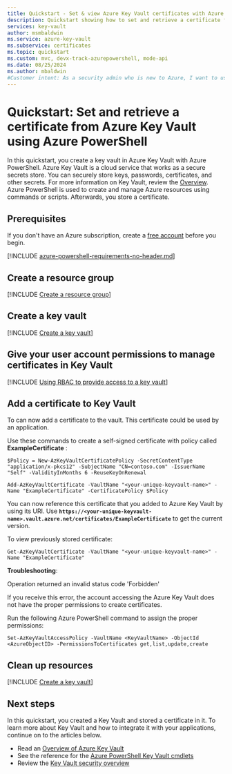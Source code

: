 ```yaml
---
title: Quickstart - Set & view Azure Key Vault certificates with Azure PowerShell
description: Quickstart showing how to set and retrieve a certificate from Azure Key Vault using Azure PowerShell
services: key-vault
author: msmbaldwin
ms.service: azure-key-vault
ms.subservice: certificates
ms.topic: quickstart
ms.custom: mvc, devx-track-azurepowershell, mode-api
ms.date: 08/25/2024
ms.author: mbaldwin
#Customer intent: As a security admin who is new to Azure, I want to use Key Vault to securely store keys and passwords in Azure
---
```

# Quickstart: Set and retrieve a certificate from Azure Key Vault using Azure PowerShell

In this quickstart, you create a key vault in Azure Key Vault with Azure PowerShell. Azure Key Vault is a cloud service that works as a secure secrets store. You can securely store keys, passwords, certificates, and other secrets. For more information on Key Vault, review the [Overview](../general/overview.md). Azure PowerShell is used to create and manage Azure resources using commands or scripts. Afterwards, you store a certificate.

## Prerequisites

If you don't have an Azure subscription, create a [free account](https://azure.microsoft.com/free/?WT.mc_id=A261C142F) before you begin.

[!INCLUDE [azure-powershell-requirements-no-header.md](~/reusable-content/azure-powershell/azure-powershell-requirements-no-header.md)]

## Create a resource group

[!INCLUDE [Create a resource group](~/reusable-content/azure-powershell/create-resource-group-powershell.md)]

## Create a key vault

[!INCLUDE [Create a key vault](~/reusable-content/azure-powershell/key-vault-creation-powershell.md)]

## Give your user account permissions to manage certificates in Key Vault

[!INCLUDE [Using RBAC to provide access to a key vault](~/reusable-content/ce-skilling/azure/includes/key-vault/rbac/upn-certificate-officer-powershell.md)]

## Add a certificate to Key Vault

To can now add a certificate to the vault. This certificate could be used by an application.

Use these commands to create a self-signed certificate with policy called **ExampleCertificate** :

```azurepowershell-interactive
$Policy = New-AzKeyVaultCertificatePolicy -SecretContentType "application/x-pkcs12" -SubjectName "CN=contoso.com" -IssuerName "Self" -ValidityInMonths 6 -ReuseKeyOnRenewal

Add-AzKeyVaultCertificate -VaultName "<your-unique-keyvault-name>" -Name "ExampleCertificate" -CertificatePolicy $Policy
```

You can now reference this certificate that you added to Azure Key Vault by using its URI. Use **`https://<your-unique-keyvault-name>.vault.azure.net/certificates/ExampleCertificate`** to get the current version. 

To view previously stored certificate:

```azurepowershell-interactive
Get-AzKeyVaultCertificate -VaultName "<your-unique-keyvault-name>" -Name "ExampleCertificate"
```

**Troubleshooting**:

Operation returned an invalid status code 'Forbidden'

If you receive this error, the account accessing the Azure Key Vault does not have the proper permissions to create certificates.

Run the following Azure PowerShell command to assign the proper permissions:

```azurepowershell-interactive
Set-AzKeyVaultAccessPolicy -VaultName <KeyVaultName> -ObjectId <AzureObjectID> -PermissionsToCertificates get,list,update,create
```

## Clean up resources

[!INCLUDE [Create a key vault](~/reusable-content/azure-powershell/includes/delete-key-vault-powershell.md)]

## Next steps

In this quickstart, you created a Key Vault and stored a certificate in it. To learn more about Key Vault and how to integrate it with your applications, continue on to the articles below.

- Read an [Overview of Azure Key Vault](../general/overview.md)
- See the reference for the [Azure PowerShell Key Vault cmdlets](/powershell/module/az.keyvault/)
- Review the [Key Vault security overview](../general/security-features.md)

